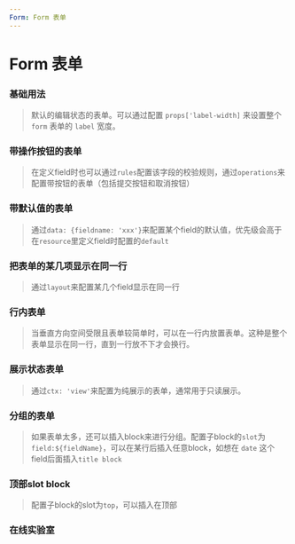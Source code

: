 ```yaml
---
Form: Form 表单
---
```

# Form 表单

### 基础用法

> 默认的编辑状态的表单。可以通过配置 `props['label-width]` 来设置整个 `form` 表单的 `label` 宽度。

<ClientOnly>
<block-form-demo blockName="formEditAll"/>
</ClientOnly>

### 带操作按钮的表单

> 在定义field时也可以通过`rules`配置该字段的校验规则，通过`operations`来配置带按钮的表单（包括提交按钮和取消按钮）

<ClientOnly>
<block-form-demo blockName="formBtton"/>
</ClientOnly>

### 带默认值的表单

> 通过`data: {fieldname: 'xxx'}`来配置某个field的默认值，优先级会高于在`resource`里定义field时配置的`default`

<ClientOnly>
<block-form-demo blockName="formData"/>
</ClientOnly>

### 把表单的某几项显示在同一行

> 通过`layout`来配置某几个field显示在同一行

<ClientOnly>
<block-form-demo blockName="formLayout"/>
</ClientOnly>

### 行内表单

> 当垂直方向空间受限且表单较简单时，可以在一行内放置表单。这种是整个表单显示在同一行，直到一行放不下才会换行。

<ClientOnly>
<block-form-demo blockName="formInline"/>
</ClientOnly>

### 展示状态表单

>通过`ctx: 'view'`来配置为纯展示的表单，通常用于只读展示。

<ClientOnly>
<block-form-demo blockName="formViewAll"/>
</ClientOnly>

### 分组的表单

> 如果表单太多，还可以插入block来进行分组。配置子block的`slot`为`field:${fieldName}`，可以在某行后插入任意block，如想在 `date` 这个field后面插入`title block`

<ClientOnly>
<block-form-demo blockName="formSlot"/>
</ClientOnly>

### 顶部slot block

>配置子block的slot为`top`，可以插入在顶部

<ClientOnly>
<block-form-demo blockName="formSlotTop"/>
</ClientOnly>

### 在线实验室
<ClientOnly>
<ams-config name="form" type="block"/>
</ClientOnly>

